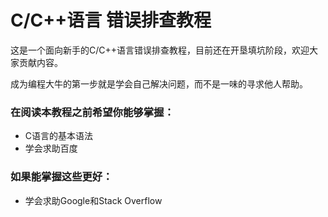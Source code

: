 # C/C++语言 错误排查教程

这是一个面向新手的C/C++语言错误排查教程，目前还在开垦填坑阶段，欢迎大家贡献内容。

成为编程大牛的第一步就是学会自己解决问题，而不是一味的寻求他人帮助。


### 在阅读本教程之前希望你能够掌握：
  - C语言的基本语法  
  - 学会求助百度  

### 如果能掌握这些更好：
  - 学会求助Google和Stack Overflow

